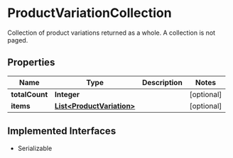 

# ProductVariationCollection

Collection of product variations returned as a whole. A collection is not paged.

## Properties

| Name | Type | Description | Notes |
|------------ | ------------- | ------------- | -------------|
|**totalCount** | **Integer** |  |  [optional] |
|**items** | [**List&lt;ProductVariation&gt;**](ProductVariation.md) |  |  [optional] |


## Implemented Interfaces

* Serializable



